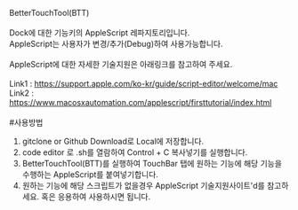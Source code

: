 BetterTouchTool(BTT)<br>
<br>
Dock에 대한 기능키의 AppleScript 레파지토리입니다.<br>
AppleScript는 사용자가 변경/추가(Debug)하여 사용가능합니다.<br>
<br>
AppleScript에 대한 자세한 기술지원은 아래링크를 참고하여 주세요.<br>
<br>
Link1 : https://support.apple.com/ko-kr/guide/script-editor/welcome/mac <br>
Link2 : https://www.macosxautomation.com/applescript/firsttutorial/index.html <br>
<br>
                                         #사용방법<br>
1. gitclone or Github Download로 Local에 저장합니다.<br>
2. code editor 로 .sh를 열람하여 Control + C 복사넣기를 실행합니다.<br>
3. BetterTouchTool(BTT)를 실행하여 TouchBar 탭에 원하는 기능에 해당 기능을 수행하는 AppleScript를 붙여넣기합니다.<br>
4. 원하는 기능에 해당 스크립트가 없을경우 AppleScript 기술지원사이트'd를 참고하세요. 혹은 응용하여 사용하시면 됩니다.<br>
